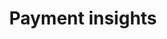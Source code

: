 ---
layout: payment-insights
name: payment insights
title: Payment insights
description: "A curated collection of resources to help you stay on top of the game. Browse handy guides and tutorials, case studies, industry trend updates and more."

pageName: payment_insights
colorTheme: 'baby-blue'
colorThemeHex: '#0a0d6a'

scripts:
  contactPageForm: true

pageContent: 
  hero:
    title: Payment insights
    subtitle-1: Want to stay on top of your payments game?
    subtitle-2: We get it.
    subtitle-3: That’s why we’ve curated a collection of resources to help you. Browse handy guides and tutorials, case studies, industry trend updates and more to get inspired and refine your strategy.
    latestReportTitle: Check out our latest ebook
  subscribeBox:
    title: Subscribe to our newsletter
    text: Get our top stories delivered straight to your inbox.
    button:
      color: green_strong
      size: lg
      buttonText: Subscribe
      scrollTo:
        target: formApp
      id: piSubscribeNewsletter

  subscribeSection:
    title: Subscribe to our newsletter
    text: Get our top stories delivered straight to your inbox.
---